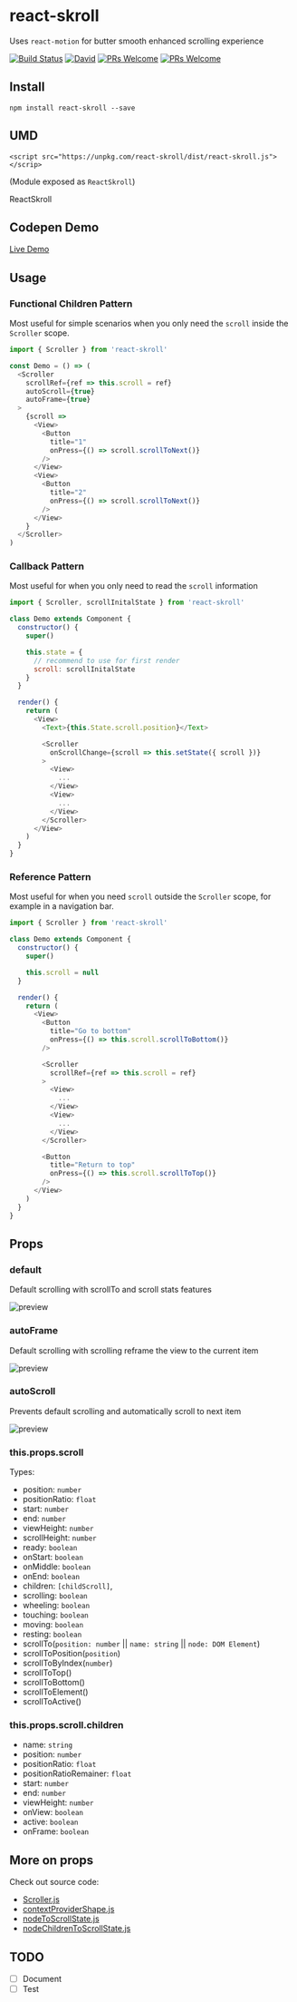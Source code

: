 # react-skroll
Uses `react-motion` for butter smooth enhanced scrolling experience

[![Build Status](https://travis-ci.org/du5rte/react-skroll.svg?branch=master)](https://travis-ci.org/du5rte/react-skroll)
[![David](https://img.shields.io/david/peer/du5rte/react-skroll.svg)](https://github.com/du5rte/react-skroll)
[![PRs Welcome](https://img.shields.io/badge/PRs-welcome-blue.svg)](CONTRIBUTING.md#pull-requests)
[![PRs Welcome](https://img.shields.io/badge/stability-experimental-red.svg)](CONTRIBUTING.md#pull-requests)

## Install
```
npm install react-skroll --save
```

## UMD
```
<script src="https://unpkg.com/react-skroll/dist/react-skroll.js"></scrip>
```
(Module exposed as `ReactSkroll`)

ReactSkroll

## Codepen Demo
[Live Demo](http://codepen.io/du5rte/pen/KrGjEm)


## Usage

### Functional Children Pattern
Most useful for simple scenarios when you only need the `scroll` inside the `Scroller` scope.

```javascript
import { Scroller } from 'react-skroll'

const Demo = () => (
  <Scroller
    scrollRef={ref => this.scroll = ref}
    autoScroll={true}
    autoFrame={true}
  >
    {scroll =>
      <View>
        <Button
          title="1"
          onPress={() => scroll.scrollToNext()}
        />
      </View>
      <View>
        <Button
          title="2"
          onPress={() => scroll.scrollToNext()}
        />
      </View>
    }
  </Scroller>
)
```

### Callback Pattern
Most useful for when you only need to read the `scroll` information

```javascript
import { Scroller, scrollInitalState } from 'react-skroll'

class Demo extends Component {
  constructor() {
    super()

    this.state = {
      // recommend to use for first render
      scroll: scrollInitalState
    }
  }

  render() {
    return (
      <View>
        <Text>{this.State.scroll.position}</Text>

        <Scroller
          onScrollChange={scroll => this.setState({ scroll })}
        >
          <View>
            ...
          </View>
          <View>
            ...
          </View>
        </Scroller>
      </View>
    )
  }
}
```

### Reference Pattern
Most useful for when you need `scroll` outside the `Scroller` scope, for example in a navigation bar.

```javascript
import { Scroller } from 'react-skroll'

class Demo extends Component {
  constructor() {
    super()

    this.scroll = null
  }

  render() {
    return (
      <View>
        <Button
          title="Go to bottom"
          onPress={() => this.scroll.scrollToBottom()}
        />

        <Scroller
          scrollRef={ref => this.scroll = ref}
        >
          <View>
            ...
          </View>
          <View>
            ...
          </View>
        </Scroller>

        <Button
          title="Return to top"
          onPress={() => this.scroll.scrollToTop()}
        />
      </View>
    )
  }
}
```

## Props

### default
Default scrolling with scrollTo and scroll stats features

![preview ](demo/default.gif)


### autoFrame
Default scrolling with scrolling reframe the view to the current item

![preview ](demo/autoFrame.gif)

### autoScroll
Prevents default scrolling and automatically scroll to next item

![preview ](demo/autoScroll.gif)

### this.props.scroll

Types:
- position: `number`
- positionRatio: `float`
- start: `number`
- end: `number`
- viewHeight: `number`
- scrollHeight: `number`
- ready: `boolean`
- onStart: `boolean`
- onMiddle: `boolean`
- onEnd: `boolean`
- children: `[childScroll]`,
- scrolling: `boolean`
- wheeling: `boolean`
- touching: `boolean`
- moving: `boolean`
- resting: `boolean`
- scrollTo(`position: number` || `name: string` || `node: DOM Element`)
- scrollToPosition(`position`)
- scrollToByIndex(`number`)
- scrollToTop()
- scrollToBottom()
- scrollToElement()
- scrollToActive()

### this.props.scroll.children
- name: `string`
- position: `number`
- positionRatio: `float`
- positionRatioRemainer: `float`
- start: `number`
- end: `number`
- viewHeight: `number`
- onView: `boolean`
- active: `boolean`
- onFrame: `boolean`


## More on props
Check out source code:
- [Scroller.js](https://github.com/du5rte/react-skroll/blob/master/src/Scroller.js)
- [contextProviderShape.js](https://github.com/du5rte/react-skroll/blob/master/src/contextProviderShape.js)
- [nodeToScrollState.js](https://github.com/du5rte/react-skroll/blob/master/src/nodeToScrollState.js#L18)
- [nodeChildrenToScrollState.js](https://github.com/du5rte/react-skroll/blob/master/src/nodeChildrenToScrollState.js#L37)

## TODO
- [ ] Document
- [ ] Test
